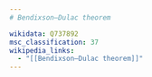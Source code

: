 ```yaml
---
# Bendixson–Dulac theorem

wikidata: Q737892
msc_classification: 37
wikipedia_links:
  - "[[Bendixson–Dulac theorem]]"
---
```

